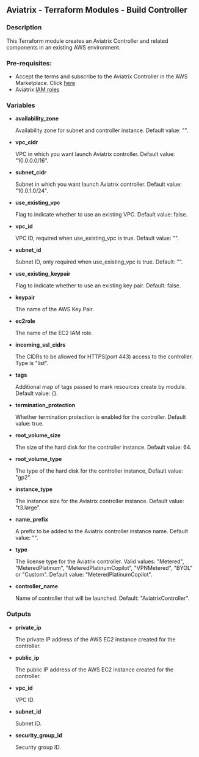 ## Aviatrix - Terraform Modules - Build Controller

### Description

This Terraform module creates an Aviatrix Controller and related components in an existing AWS environment.

### Pre-requisites:

* Accept the terms and subscribe to the Aviatrix Controller in the AWS Marketplace.
Click [here](https://aws.amazon.com/marketplace/pp?sku=zemc6exdso42eps9ki88l9za)
* Aviatrix [IAM roles](../aviatrix-controller-iam-roles)

### Variables

- **availability_zone**

  Availability zone for subnet and controller instance. Default value: "".

- **vpc_cidr**

  VPC in which you want launch Aviatrix controller. Default value: "10.0.0.0/16".

- **subnet_cidr**

  Subnet in which you want launch Aviatrix controller. Default value: "10.0.1.0/24".

- **use_existing_vpc**

  Flag to indicate whether to use an existing VPC. Default value: false.

- **vpc_id**

  VPC ID, required when use_existing_vpc is true. Default value: "".

- **subnet_id**

  Subnet ID, only required when use_existing_vpc is true. Default: "".

- **use_existing_keypair**

  Flag to indicate whether to use an existing key pair. Default: false.

- **keypair**

  The name of the AWS Key Pair.
  
- **ec2role**

  The name of the EC2 IAM role.

- **incoming_ssl_cidrs**

  The CIDRs to be allowed for HTTPS(port 443) access to the controller. Type is "list".

- **tags** 

  Additional map of tags passed to mark resources create by module. Default value: {}.
  
- **termination_protection**

  Whether termination protection is enabled for the controller. Default value: true.
  
- **root_volume_size**
  
  The size of the hard disk for the controller instance. Default value: 64.

- **root_volume_type**
  
  The type of the hard disk for the controller instance, Default value: "gp2".

- **instance_type**

  The instance size for the Aviatrix controller instance. Default value: "t3.large".

- **name_prefix**

  A prefix to be added to the Aviatrix controller instance name. Default value: "".

- **type**

  The license type for the Aviatrix controller. Valid values: "Metered", "MeteredPlatinum", "MeteredPlatinumCopilot", 
  "VPNMetered", "BYOL" or "Custom". Default value: "MeteredPlatinumCopilot". 
  
- **controller_name**
  
  Name of controller that will be launched. Default: "AviatrixController".

### Outputs

- **private_ip**

  The private IP address of the AWS EC2 instance created for the controller.

- **public_ip**

  The public IP address of the AWS EC2 instance created for the controller.

- **vpc_id**

  VPC ID.

- **subnet_id**

  Subnet ID.

- **security_group_id**

  Security group ID.
